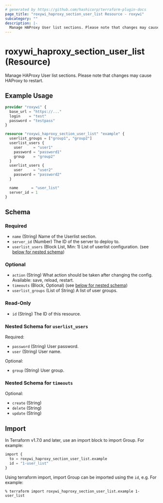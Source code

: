 ```yaml
---
# generated by https://github.com/hashicorp/terraform-plugin-docs
page_title: "roxywi_haproxy_section_user_list Resource - roxywi"
subcategory: ""
description: |-
  Manage HAProxy User list sections. Please note that changes may cause HAProxy to restart.
---
```


# roxywi_haproxy_section_user_list (Resource)

Manage HAProxy User list sections. Please note that changes may cause HAProxy to restart.


## Example Usage

```terraform
provider "roxywi" {
  base_url = "https://..."
  login    = "test"
  password = "testpass"
}

resource "roxywi_haproxy_section_user_list" "example" {
  userlist_groups = ["group1", "group2"]
  userlist_users {
    user     = "user1"
    password = "password1"
    group    = "group2"
  }
  userlist_users {
    user     = "user2"
    password = "password2"
  }

  name      = "user_list"
  server_id = 1
}
```

<!-- schema generated by tfplugindocs -->
## Schema

### Required

- `name` (String) Name of the Userlist section.
- `server_id` (Number) The ID of the server to deploy to.
- `userlist_users` (Block List, Min: 1) List of userlist configuration. (see [below for nested schema](#nestedblock--userlist_users))

### Optional

- `action` (String) What action should be taken after changing the config. Available: save, reload, restart.
- `timeouts` (Block, Optional) (see [below for nested schema](#nestedblock--timeouts))
- `userlist_groups` (List of String) A list of user groups.

### Read-Only

- `id` (String) The ID of this resource.

<a id="nestedblock--userlist_users"></a>
### Nested Schema for `userlist_users`

Required:

- `password` (String) User password.
- `user` (String) User name.

Optional:

- `group` (String) User group.


<a id="nestedblock--timeouts"></a>
### Nested Schema for `timeouts`

Optional:

- `create` (String)
- `delete` (String)
- `update` (String)

## Import

In Terraform v1.7.0 and later, use an import block to import Group. For example:

```terraform
import {
  to = roxywi_haproxy_section_user_list.example
  id = "1-user_list"
}
```

Using terraform import, import Group can be imported using the `id`, e.g. For example:

```shell
% terraform import roxywi_haproxy_section_user_list.example 1-user_list
```